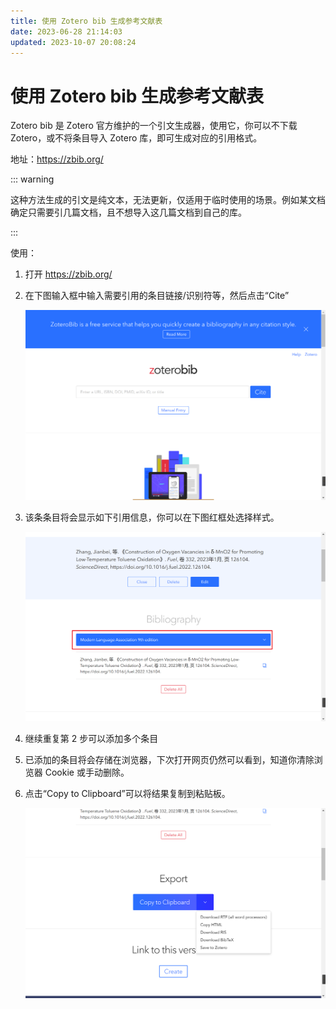 ```yaml
---
title: 使用 Zotero bib 生成参考文献表
date: 2023-06-28 21:14:03
updated: 2023-10-07 20:08:24
---
```


# 使用 Zotero bib 生成参考文献表

Zotero bib 是 Zotero 官方维护的一个引文生成器，使用它，你可以不下载 Zotero，或不将条目导入 Zotero 库，即可生成对应的引用格式。

地址：<https://zbib.org/>

::: warning

这种方法生成的引文是纯文本，无法更新，仅适用于临时使用的场景。例如某文档确定只需要引几篇文档，且不想导入这几篇文档到自己的库。

:::

使用：

1. 打开 <https://zbib.org/>
2. 在下图输入框中输入需要引用的条目链接/识别符等，然后点击“Cite”

   ![zbib首页](../assets/image-bib-首页.png)

3. 该条条目将会显示如下引用信息，你可以在下图红框处选择样式。

   ![zbib选择样式](../assets/image-bib-选择样式.png)

4. 继续重复第 2 步可以添加多个条目
5. 已添加的条目将会存储在浏览器，下次打开网页仍然可以看到，知道你清除浏览器 Cookie 或手动删除。
6. 点击“Copy to Clipboard”可以将结果复制到粘贴板。

   ![zbib复制结果](../assets/image-bib-复制结果.png)
